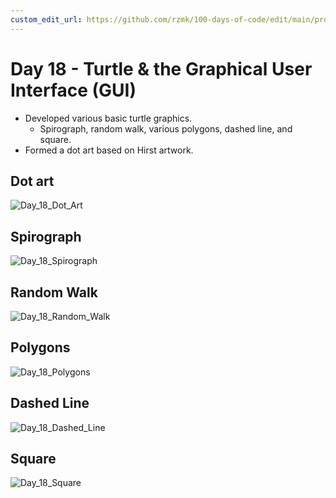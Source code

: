```yaml
---
custom_edit_url: https://github.com/rzmk/100-days-of-code/edit/main/projects/Day%2018/README.md
---
```


# Day 18 - Turtle & the Graphical User Interface (GUI)

- Developed various basic turtle graphics.
  - Spirograph, random walk, various polygons, dashed line, and square.
- Formed a dot art based on Hirst artwork.

## Dot art

![Day_18_Dot_Art](https://user-images.githubusercontent.com/30333942/128644328-9128d1b2-e416-4daf-ba05-cc37c2cff9ee.gif)

## Spirograph

![Day_18_Spirograph](https://user-images.githubusercontent.com/30333942/128644332-0aad8f64-5d71-4579-9c53-07333bb38233.gif)

## Random Walk

![Day_18_Random_Walk](https://user-images.githubusercontent.com/30333942/128644335-00899537-04b9-4f88-bcd6-46b7590082fe.gif)

## Polygons

![Day_18_Polygons](https://user-images.githubusercontent.com/30333942/128644338-23011edc-6246-49c2-9574-0f5e0497bcb6.gif)

## Dashed Line

![Day_18_Dashed_Line](https://user-images.githubusercontent.com/30333942/128644340-dff27a27-a6e1-44d3-95c0-9f885f9771b2.gif)

## Square

![Day_18_Square](https://user-images.githubusercontent.com/30333942/128644342-746c14cf-86f2-47c0-ae93-b3df1bf32b13.gif)
